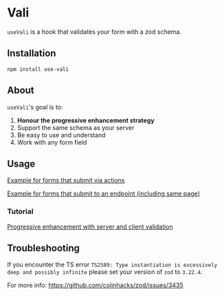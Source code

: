 # Vali

`useVali` is a hook that validates your form with a zod schema.

## Installation

`npm install use-vali`

## About

`useVali`'s goal is to:

1. **Honour the progressive enhancement strategy**
2. Support the same schema as your server
3. Be easy to use and understand
4. Work with any form field

## Usage

[Example for forms that submit via actions](https://codesandbox.io/p/devbox/vali-demo-2j59nk?file=%2Fapp%2Fcontacts%2Fnew%2Fpage.tsx)

[Example for forms that submit to an endpoint (including same page)](https://codesandbox.io/p/devbox/vali-pages-demo-32c7v7?file=%2Fpages%2Fcontacts%2Fnew%2Findex.tsx%3A12%2C1)

### Tutorial

[Progressive enhancement with server and client validation ](https://www.youtube.com/watch?v=a0yBqZxWxQ4)

## Troubleshooting

If you encounter the TS error `TS2589: Type instantiation is excessively deep and possibly infinite` please set your version of `zod` to `3.22.4`.

For more info: https://github.com/colinhacks/zod/issues/3435

